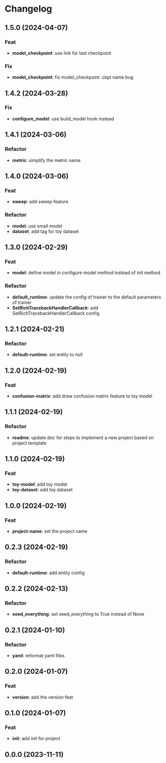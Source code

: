 # Changelog

## 1.5.0 (2024-04-07)

### Feat

- **model_checkpoint**: use link for last checkpoint

### Fix

- **model_checkpoint**: fix model_checkpoint .ckpt name bug

## 1.4.2 (2024-03-28)

### Fix

- **configure_model**: use build_model hook instead

## 1.4.1 (2024-03-06)

### Refactor

- **metric**: simplify the metric name

## 1.4.0 (2024-03-06)

### Feat

- **sweep**: add sweep feature

### Refactor

- **model**: use small model
- **dataset**: add tag for toy dataset

## 1.3.0 (2024-02-29)

### Feat

- **model**: define model in configure model method instead of init method

### Refactor

- **default_runtime**: update the config of trainer to the default parameters of trainer
- **SetRichTracebackHandlerCallback**: add SetRichTracebackHandlerCallback config

## 1.2.1 (2024-02-21)

### Refactor

- **default-runtime**: set entity to null

## 1.2.0 (2024-02-19)

### Feat

- **confusion-matrix**: add draw confusion matrix feature to toy model

## 1.1.1 (2024-02-19)

### Refactor

- **readme**: update doc for steps to implement a new project based on project template

## 1.1.0 (2024-02-19)

### Feat

- **toy-model**: add toy model
- **toy-dataset**: add toy dataset

## 1.0.0 (2024-02-19)

### Feat

- **project-name**: set the project name

## 0.2.3 (2024-02-19)

### Refactor

- **default-runtime**: add entity config

## 0.2.2 (2024-02-13)

### Refactor

- **seed_everything**: set seed_everything to True instead of None

## 0.2.1 (2024-01-10)

### Refactor

- **yaml**: reformat yaml files

## 0.2.0 (2024-01-07)

### Feat

- **version**: add the version feat

## 0.1.0 (2024-01-07)

### Feat

- **init**: add init for project

## 0.0.0 (2023-11-11)
